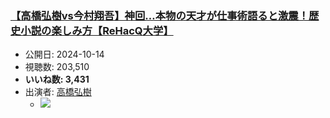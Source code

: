 ### [【高橋弘樹vs今村翔吾】神回…本物の天才が仕事術語ると激震！歴史小説の楽しみ方【ReHacQ大学】](https://www.youtube.com/watch?v=Vu9zgRxl31s)
-   公開日: 2024-10-14
-   視聴数: 203,510
-   **いいね数: 3,431**
-   出演者: [高橋弘樹](/rehacq_fan/people/高橋弘樹 "wikilink")
    - [![](https://img.youtube.com/vi/Vu9zgRxl31s/hqdefault.jpg)](https://www.youtube.com/watch?v=Vu9zgRxl31s)
